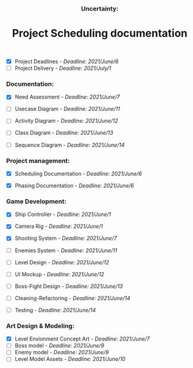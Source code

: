 <br />
<p align="center">

  <h3 align="center">Uncertainty:</h3>

  <h1 align="center"> Project Scheduling documentation </h1>  
    
  <p h2 align="center">
    <br />

- [x] Project Deadlines - *Deadline: 2021/June/6*
- [ ] Project Delivery - *Deadline: 2021/July/1*

### Documentation:  
- [x] Need Assessment - *Deadline: 2021/June/7*
- [ ] Usecase Diagram - *Deadline: 2021/June/11*
- [ ] Activity Diagram - *Deadline: 2021/June/12*
- [ ] Class Diagram - *Deadline: 2021/June/13*
- [ ] Sequence Diagram - *Deadline: 2021/June/14*


### Project management:  
- [x] Scheduling Documentation - *Deadline: 2021/June/6*
- [x] Phasing Documentation  - *Deadline: 2021/June/6*


### Game Development:
- [x] Ship Controller - *Deadline: 2021/June/1*
- [x] Camera Rig - *Deadline: 2021/June/1*
- [x] Shooting System - *Deadline: 2021/June/7*
- [ ] Enemies System - *Deadline: 2021/June/11*
- [ ] Level Design - *Deadline: 2021/June/12*
- [ ] UI Mockup - *Deadline: 2021/June/12*
- [ ] Boss-Fight Design - *Deadline: 2021/June/13*
- [ ] Cleaning-Refactoring - *Deadline: 2021/June/14*
- [ ] Testing - *Deadline: 2021/June/14*


### Art Design & Modeling:
- [x] Level Envionment Concept Art - *Deadline: 2021/June/7*
- [ ] Boss model - *Deadline: 2021/June/9*
- [ ] Enemy model - *Deadline: 2021/June/9*
- [ ] Level Model Assets - *Deadline: 2021/June/10*

